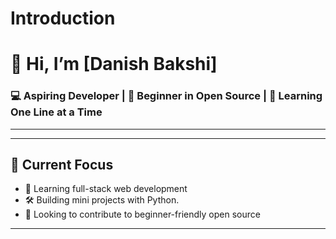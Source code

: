 # Introduction
# 👋 Hi, I’m [Danish Bakshi]
### 💻 Aspiring Developer | 🌱 Beginner in Open Source | 🚀 Learning One Line at a Time

---

---

## 📘 Current Focus
- 🌱 Learning full-stack web development
- 🛠️ Building mini projects with Python.
- 🤝 Looking to contribute to beginner-friendly open source

---


